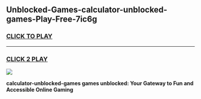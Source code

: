 
## Unblocked-Games-calculator-unblocked-games-Play-Free-7ic6g
<h3>
<a href="https://premium76.site?title=calculator-unblocked-games&ref=22A">CLICK TO PLAY</a></h3>
<hr>

<h3>
<a href="https://premium76.site?title=calculator-unblocked-games&ref=22A">CLICK 2 PLAY</a>
  
</h3>

<a href="https://premium76.site?title=calculator-unblocked-games&ref=22A"><img src="https://clearcache.store/games.png"></a>


**calculator-unblocked-games games unblocked: Your Gateway to Fun and Accessible Online Gaming**
